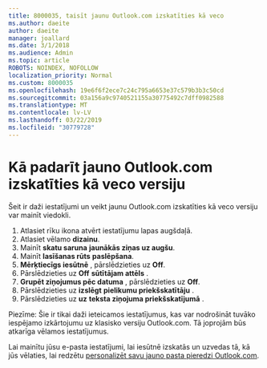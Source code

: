 ```yaml
---
title: 8000035, taisīt jaunu Outlook.com izskatīties kā veco
ms.author: daeite
author: daeite
manager: joallard
ms.date: 3/1/2018
ms.audience: Admin
ms.topic: article
ROBOTS: NOINDEX, NOFOLLOW
localization_priority: Normal
ms.custom: 8000035
ms.openlocfilehash: 19e6f6f2ece7c24c795a6653e37c579b3b3c50cd
ms.sourcegitcommit: 03a156a9c9740521155a30775492c7dff0982588
ms.translationtype: MT
ms.contentlocale: lv-LV
ms.lasthandoff: 03/22/2019
ms.locfileid: "30779728"
---
```

# <a name="how-to-make-the-new-outlookcom-look-like-the-old-version"></a>Kā padarīt jauno Outlook.com izskatīties kā veco versiju

Šeit ir daži iestatījumi un veikt jaunu Outlook.com izskatīties kā veco versiju var mainīt viedokli.

1. Atlasiet rīku ikona atvērt iestatījumu lapas augšdaļā.
2. Atlasiet vēlamo **dizainu**.
3. Mainīt **skatu saruna** **jaunākās ziņas uz augšu**.
4. Mainīt **lasīšanas rūts** **paslēpšana**.
5. **Mērķtiecīgs iesūtnē** , pārslēdzieties uz **Off**.
6. Pārslēdzieties uz **Off** **sūtītājam attēls** . 
7. **Grupēt ziņojumus pēc datuma** , pārslēdzieties uz **Off**. 
8. Pārslēdzieties uz **izslēgt** **pielikumu priekšskatītāju** . 
9. Pārslēdzieties uz **uz** **teksta ziņojuma priekšskatījumā** .

Piezīme: Šie ir tikai daži ieteicamos iestatījumus, kas var nodrošināt tuvāko iespējamo izkārtojumu uz klasisko versiju Outlook.com. Tā joprojām būs atkarīga vēlamos iestatījumus.

Lai mainītu jūsu e-pasta iestatījumi, lai iesūtnē izskatās un uzvedas tā, kā jūs vēlaties, lai redzētu [personalizēt savu jauno pasta pieredzi Outlook.com](https://support.office.com/article/b41c2ecb-f23c-42b3-b7f8-659646d5e58c).